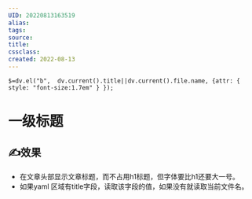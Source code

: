 ```yaml
---
UID: 20220813163519 
alias: 
tags: 
source: 
title: 
cssclass: 
created: 2022-08-13
---
```



`$=dv.el("b",  dv.current().title||dv.current().file.name, {attr: { style: "font-size:1.7em" } });`
# 一级标题
## ✍效果
- 在文章头部显示文章标题，而不占用h1标题，但字体要比h1还要大一号。
- 如果yaml 区域有title字段，读取该字段的值，如果没有就读取当前文件名。

